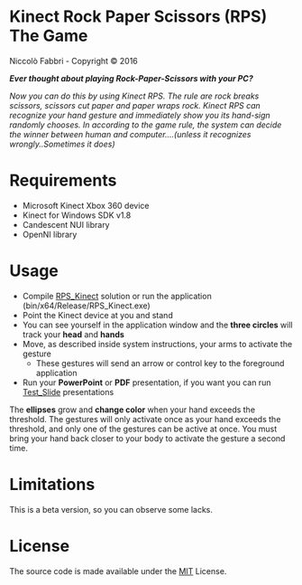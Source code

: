 # Kinect Rock Paper Scissors (RPS) The Game
Niccolò Fabbri - Copyright © 2016

***Ever thought about playing Rock-Paper-Scissors with your PC?***

*Now you can do this by using Kinect RPS. The rule are rock breaks scissors, scissors cut paper and paper wraps rock. Kinect RPS can recognize your hand gesture and immediately show you its hand-sign randomly chooses. In according to the game rule, the system can decide the winner between human and computer....(unless it recognizes wrongly..Sometimes it does)*

# Requirements
- Microsoft Kinect Xbox 360 device
- Kinect for Windows SDK v1.8
- Candescent NUI library
- OpenNI library

# Usage
- Compile [RPS_Kinect](https://github.com/fabbrin/KinecTool/blob/master/Kinect_RPS_Game/RPS_Kinect.sln) solution or run the application (bin/x64/Release/RPS_Kinect.exe)
- Point the Kinect device at you and stand   
- You can see yourself in the application window and the **three circles** will track your **head** and **hands** 
- Move, as described inside system instructions, your arms to activate the gesture
  - These gestures will send an arrow or control key to the foreground application
- Run your **PowerPoint** or **PDF** presentation, if you want you can run [Test_Slide](https://github.com/fabbrin/KinecTool/tree/master/Kinect_PPT_PDF_Control/Test_Slide) presentations

The **ellipses** grow and **change color** when your hand exceeds the threshold. The gestures will only activate once as your hand exceeds the threshold, and only one of the gestures can be active at once. You must bring your hand back closer to your body to activate the gesture a second time.

# Limitations
This is a beta version, so you can observe some lacks.

# License
The source code is made available under the [MIT](https://github.com/fabbrin/KinecTool/blob/master/LICENSE) License. 
